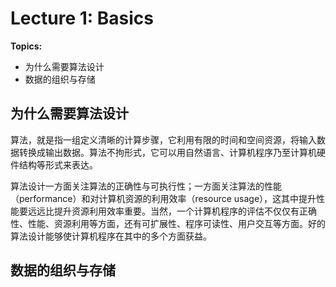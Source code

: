 # Lecture 1: Basics

**Topics:**

- 为什么需要算法设计
- 数据的组织与存储

## 为什么需要算法设计

算法，就是指一组定义清晰的计算步骤，它利用有限的时间和空间资源，将输入数据转换成输出数据。算法不拘形式，它可以用自然语言、计算机程序乃至计算机硬件结构等形式来表达。

算法设计一方面关注算法的正确性与可执行性；一方面关注算法的性能（performance）和对计算机资源的利用效率（resource usage），这其中提升性能要远远比提升资源利用效率重要。当然，一个计算机程序的评估不仅仅有正确性、性能、资源利用等方面，还有可扩展性、程序可读性、用户交互等方面。好的算法设计能够使计算机程序在其中的多个方面获益。

## 数据的组织与存储
